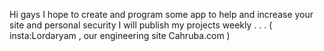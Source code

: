 Hi gays 
I hope to create and program some app to help and
increase your site and personal security
I  will publish my projects weekly . . .
( insta:Lordaryam , our engineering site Cahruba.com )
